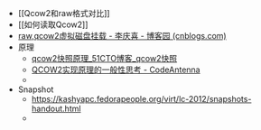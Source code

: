 - [[Qcow2和raw格式对比]]
- [[如何读取Qcow2]]
- [raw,qcow2虚拟磁盘挂载 - 李庆喜 - 博客园 (cnblogs.com)](https://www.cnblogs.com/lixuebin/p/10814455.html)
- 原理
	- [qcow2快照原理_51CTO博客_qcow2快照](https://blog.51cto.com/zybcloud/2159376)
	- [QCOW2实现原理的一般性思考 - CodeAntenna](https://codeantenna.com/a/gnW0HJE0jP)
	-
- Snapshot
	- https://kashyapc.fedorapeople.org/virt/lc-2012/snapshots-handout.html
	-